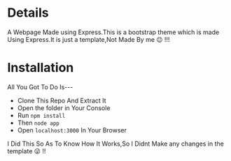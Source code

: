 # Details

A Webpage Made using Express.This is a bootstrap theme which is made Using Express.It is just a template,Not Made By me :wink: !!!

# Installation

All You Got To Do Is---

* Clone This Repo And Extract It
* Open the folder in Your Console
* Run `npm install`
* Then `node app`
* Open `localhost:3000` In Your Browser

I Did This So As To Know How It Works,So I Didnt Make any changes in the template :stuck_out_tongue_winking_eye: !!
